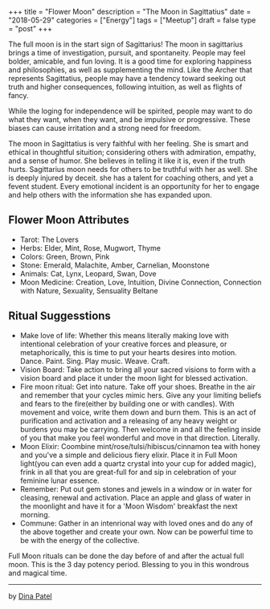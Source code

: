+++
title = "Flower Moon"
description = "The Moon in Sagittatius"
date = "2018-05-29"
categories = ["Energy"]
tags = ["Meetup"]
draft = false
type = "post"
+++

The full moon is in the start sign of Sagittarius! The moon in sagittarius brings a time of investigation, pursuit, and spontaneity. People may feel bolder, amicable, and fun loving. It is a good time for exploring happiness and philosophies, as well as supplementing the mind. Like the Archer that represents Sagittatius, people may have a tendency toward seeking out truth and higher consequences, following intuition, as well as flights of fancy.

While the loging for independence will be spirited, people may want to do what they want, when they want, and be impulsive or progressive. These biases can cause irritation and a strong need for freedom.

The moon in Sagittatius is very faithful with her feeling. She is smart and ethical in thoughtful situition; considering others with admiration, empathy, and a sense of humor. She believes in telling it like it is, even if the truth hurts. Sagittarius moon needs for others to be truthful with her as well. She is deeply injured by deceit. she has a talent for coaching others, and yet a fevent student. Every emotional incident is an opportunity for her to engage and help others with the information she has expanded upon.

## Flower Moon Attributes
- Tarot: The Lovers
- Herbs: Elder, Mint, Rose, Mugwort, Thyme
- Colors: Green, Brown, Pink
- Stone: Emerald, Malachite, Amber, Carnelian, Moonstone
- Animals: Cat, Lynx, Leopard, Swan, Dove
- Moon Medicine: Creation, Love, Intuition, Divine Connection, Connection with Nature, Sexuality, Sensuality Beltane

## Ritual Suggesstions
- Make love of life: Whether this means literally making love with intentional celebration of your creative forces and pleasure, or metaphorically, this is time to put your hearts desires into motion. Dance. Paint. Sing. Play music. Weave. Craft.
- Vision Board: Take action to bring all your sacred visions to form with a vision board and place it under the moon light for blessed activation.
- Fire moon ritual: Get into nature. Take off your shoes. Breathe in the air and remember that your cycles mimic hers. Give any your limiting beliefs and fears to the fire(either by building one or with candles). With movement and voice, write them down and burn them. This is an act of purification and activation and a releasing of any heavy weight or burdens you may be carrying. Then welcome in and all the feeling inside of you that make you feel wonderful and move in that direction. Literally.
- Moon Elixir: Coombine mint/rose/tulsi/hibiscus/cinnamon tea with honey and you've a simple and delicious fiery elixir. Place it in Full Moon light(you can even add a quartz crystal into your cup for added magic), frink in all that you are great-full for and sip in celebration of your feminine lunar essence.
- Remember: Put out gem stones and jewels in a window or in water for cleasing, renewal and activation. Place an apple and glass of water in the moonlight and have it for a 'Moon Wisdom' breakfast the next morning.
- Commune: Gather in an intenrional way with loved ones and do any of the above together and create your own. Now can be powerful time to be with the energy of the collective.

Full Moon rituals can be done the day before of and after the actual full moon. This is the 3 day potency period. Blessing to you in this wondrous and magical time.

---
by
[Dina Patel](http://pseudophysical.com/contributor/dina-patel/)